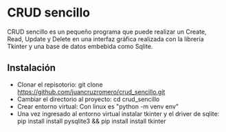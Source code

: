# CRUD sencillo ##
CRUD sencillo es un pequeño programa que puede realizar un Create, Read, Update y Delete en una interfaz gráfica realizada con la librería Tkinter y una base de datos embebida como Sqlite.

## Instalación ###
- Clonar el repisotorio: git clone https://github.com/juancruzromero/crud_sencillo.git
- Cambiar el directorio al proyecto: cd crud_sencillo
- Crear entorno virtual: Con linux es "python -m venv env"
- Una vez ingresado al entorno virtual instalar tkinter y el driver de sqlite: pip install install pysqlite3 && pip install install tkinter

